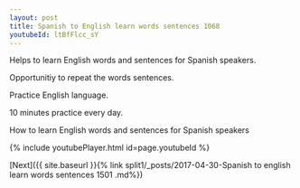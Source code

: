 ```yaml
---
layout: post
title: Spanish to English learn words sentences 1068 
youtubeId: ltBfFlcc_sY
---
```

 
 
Helps to learn English words and sentences for Spanish speakers.

Opportunitiy to repeat the words sentences. 

Practice English language. 
 
10 minutes practice every day. 
 
How to learn English words and sentences for Spanish speakers 
 
{% include youtubePlayer.html id=page.youtubeId %}
 
 
[Next]({{ site.baseurl }}{% link  split1/_posts/2017-04-30-Spanish to english learn words sentences 1501 .md%})
 
